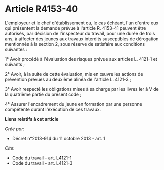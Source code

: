 # Article R4153-40

L'employeur et le chef d'établissement ou, le cas échéant, l'un d'entre eux qui présentent la demande prévue à l'article R.
4153-41 peuvent être autorisés, par décision de l'inspecteur du travail, pour une durée de trois ans, à affecter des jeunes
aux travaux interdits susceptibles de dérogation mentionnés à la section 2, sous réserve de satisfaire aux conditions
suivantes : 

1° Avoir procédé à l'évaluation des risques prévue aux articles L. 4121-1 et suivants ; 

2° Avoir, à la suite de cette évaluation, mis en œuvre les actions de prévention prévues au deuxième alinéa de l'article L.
4121-3 ; 

3° Avoir respecté les obligations mises à sa charge par les livres Ier à V de la quatrième partie du présent code ; 

4° Assurer l'encadrement du jeune en formation par une personne compétente durant l'exécution de ces travaux.

**Liens relatifs à cet article**

_Créé par_:

  - Décret n°2013-914 du 11 octobre 2013 - art. 1

_Cite_:

  - Code du travail - art. L4121-1
  - Code du travail - art. L4121-3

